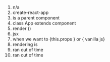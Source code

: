 1. n/a
2. create-react-app
3. <App/> is a parent component
4. class App extends component
5. render ()
6. jsx
7. when we want to {this.props } or { vanilla js}
8. rendering is
9. ran out of time
10. ran out of time
